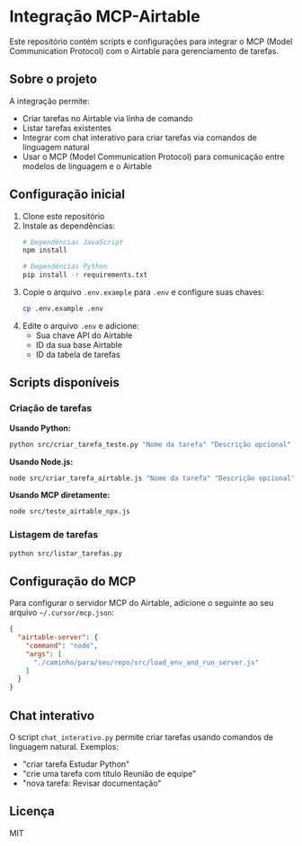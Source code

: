 # Integração MCP-Airtable

Este repositório contém scripts e configurações para integrar o MCP (Model Communication Protocol) com o Airtable para gerenciamento de tarefas.

## Sobre o projeto

A integração permite:
- Criar tarefas no Airtable via linha de comando
- Listar tarefas existentes 
- Integrar com chat interativo para criar tarefas via comandos de linguagem natural
- Usar o MCP (Model Communication Protocol) para comunicação entre modelos de linguagem e o Airtable

## Configuração inicial

1. Clone este repositório
2. Instale as dependências:
   ```bash
   # Dependências JavaScript
   npm install
   
   # Dependências Python
   pip install -r requirements.txt
   ```
3. Copie o arquivo `.env.example` para `.env` e configure suas chaves:
   ```bash
   cp .env.example .env
   ```
4. Edite o arquivo `.env` e adicione:
   - Sua chave API do Airtable
   - ID da sua base Airtable
   - ID da tabela de tarefas

## Scripts disponíveis

### Criação de tarefas

**Usando Python:**
```bash
python src/criar_tarefa_teste.py "Nome da tarefa" "Descrição opcional" "2023-12-31" "Em progresso"
```

**Usando Node.js:**
```bash
node src/criar_tarefa_airtable.js "Nome da tarefa" "Descrição opcional"
```

**Usando MCP diretamente:**
```bash
node src/teste_airtable_npx.js
```

### Listagem de tarefas

```bash
python src/listar_tarefas.py
```

## Configuração do MCP

Para configurar o servidor MCP do Airtable, adicione o seguinte ao seu arquivo `~/.cursor/mcp.json`:

```json
{
  "airtable-server": {
    "command": "node",
    "args": [
      "./caminho/para/seu/repo/src/load_env_and_run_server.js"
    ]
  }
}
```

## Chat interativo

O script `chat_interativo.py` permite criar tarefas usando comandos de linguagem natural. Exemplos:

- "criar tarefa Estudar Python"
- "crie uma tarefa com título Reunião de equipe"
- "nova tarefa: Revisar documentação"

## Licença

MIT 